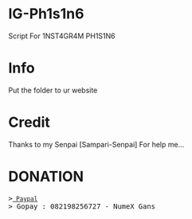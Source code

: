 # IG-Ph1s1n6
Script For 1NST4GR4M PH1S1N6

# Info 
Put the folder to ur website

# Credit
Thanks to my Senpai [Sampari-Senpai] For help me...

# DONATION
<pre>
<span class="pl-k">&gt;</spam><a href="https://www.paypal.com/paypalme/NumeXGans" rel="nofollow"><code> Paypal</code></a>
<span class="pl-k">&gt;</spam> Gopay : 082198256727 - NumeX Gans
</pre>
